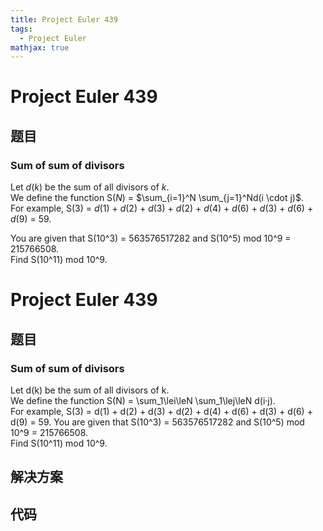```yaml
---
title: Project Euler 439
tags:
  - Project Euler
mathjax: true
---
```

<escape><!-- more --></escape>
    
# Project Euler 439
## 题目
### Sum of sum of divisors

Let <var>d</var>(<var>k</var>) be the sum of all divisors of <var>k</var>.<br />
We define the function S(<var>N</var>) = $\sum_{i=1}^N \sum_{j=1}^Nd(i \cdot j)$.<br />
For example, S(3) = <var>d</var>(1) + <var>d</var>(2) + <var>d</var>(3) + <var>d</var>(2) + <var>d</var>(4) + <var>d</var>(6) + <var>d</var>(3) + <var>d</var>(6) + <var>d</var>(9) = 59.

You are given that S(10^3) = 563576517282 and S(10^5) mod 10^9 = 215766508.<br />
Find S(10^11) mod 10^9.



# Project Euler 439
## 题目
### Sum of sum of divisors

Let d(k) be the sum of all divisors of k.<br>We define the function S(N) = \sum_1\lei\leN \sum_1\lej\leN d(i·j).<br>For example, S(3) = d(1) + d(2) + d(3) + d(2) + d(4) + d(6) + d(3) + d(6) + d(9) = 59.
You are given that S(10^3) = 563576517282 and S(10^5) mod 10^9 = 215766508.<br>Find S(10^11) mod 10^9.


## 解决方案


## 代码


